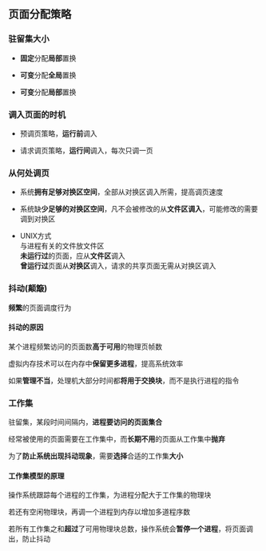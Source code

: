 ## 页面分配策略

### 驻留集大小

- **固定**分配**局部**置换

- **可变**分配**全局**置换

- **可变**分配**局部**置换

### 调入页面的时机

- 预调页策略，**运行前**调入

- 请求调页策略，**运行间**调入，每次只调一页

### 从何处调页

- 系统**拥有足够对换区空间**，全部从对换区调入所需，提高调页速度

- 系统缺**少足够的对换区空间**，凡不会被修改的从**文件区调入**，可能修改的需要调到对换区

- UNIX方式
</br>与进程有关的文件放文件区
</br>**未运行过**的页面，应从**文件区**调入
</br>**曾运行过**页面从**对换区**调入，请求的共享页面无需从对换区调入

### 抖动(颠簸)

**频繁**的页面调度行为

#### 抖动的原因

某个进程频繁访问的页面数**高于可用**的物理页帧数

虚拟内存技术可以在内存中**保留更多进程**，提高系统效率

如果**管理不当**，处理机大部分时间都**将用于交换块**，而不是执行进程的指令

### 工作集

驻留集，某段时间间隔内，**进程要访问的页面集合**

经常被使用的页面需要在工作集中，而**长期不用**的页面从工作集中**抛弃**

为了**防止系统出现抖动现象**，需要**选择**合适的工作集**大小**

#### 工作集模型的原理

操作系统跟踪每个进程的工作集，为进程分配大于工作集的物理块

若还有空闲物理块，再调一个进程到内存以增加多道程序数

若所有工作集之和**超过**了可用物理块总数，操作系统会**暂停一个进程**，将页面调出，防止抖动


